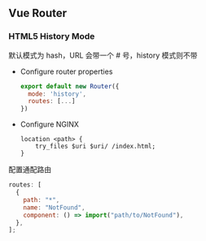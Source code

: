 ## Vue Router

### HTML5 History Mode

默认模式为 hash，URL 会带一个 # 号，history 模式则不带

- Configure router properties

  ```js
  export default new Router({
    mode: 'history',
    routes: [...]
  })
  ```

- Configure NGINX

  ```nginx
  location <path> {
      try_files $uri $uri/ /index.html;
  }
  ```

配置通配路由

```js
routes: [
  {
    path: "*",
    name: "NotFound",
    component: () => import("path/to/NotFound"),
  },
];
```
